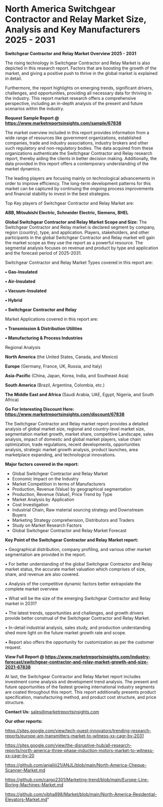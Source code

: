 # North America Switchgear Contractor and Relay Market Size, Analysis and Key Manufacturers 2025 - 2031

<Strong> Switchgear Contractor and Relay Market Overview 2025 - 2031</strong>

The rising technology in Switchgear Contractor and Relay Market is also depicted in this research report. Factors that are boosting the growth of the market, and giving a positive push to thrive in the global market is explained in detail.

Furthermore, the report highlights on emerging trends, significant drivers, challenges, and opportunities, providing all necessary data for thriving in the industry. This report market research offers a comprehensive perspective, including an in-depth analysis of the present and future scenarios within the industry.

<strong>Request Sample Report @ <a href=https://www.marketreportsinsights.com/sample/67838>https://www.marketreportsinsights.com/sample/67838</a></strong>

The market overview included in this report provides information from a wide range of resources like government organizations, established companies, trade and industry associations, industry brokers and other such regulatory and non-regulatory bodies. The data acquired from these organizations authenticate the Switchgear Contractor and Relay research report, thereby aiding the clients in better decision making. Additionally, the data provided in this report offers a contemporary understanding of the market dynamics.

The leading players are focusing mainly on technological advancements in order to improve efficiency. The long-term development patterns for this market can be captured by continuing the ongoing process improvements and financial stability to invest in the best strategies.

Top Key players of Switchgear Contractor and Relay Market are:

<strong>ABB, Mitsubishi Electric, Schneider Electric, Siemens, BHEL</strong>

<strong><b>Global Switchgear Contractor and Relay Market Scope and Size:</b></strong>
The Switchgear Contractor and Relay market is declared segment by company, region (country), type, and application. Players, stakeholders, and other participants in the global Switchgear Contractor and Relay market will gain the market scope as they use the report as a powerful resource. The segmental analysis focuses on revenue and product by type and application and the forecast period of 2025-2031.

Switchgear Contractor and Relay Market Types covered in this report are:

<strong>• Gas-Insulated

• Air-Insulated

• Vacuum-Insulated

• Hybrid

• Switchgear Contractor and Relay</strong>

Market Applications covered in this report are:

<strong>• Transmission & Distribution Utilities

• Manufacturing & Process Industries</strong> 

Regional Analysis

<strong>North America</strong> (the United States, Canada, and Mexico)

<strong>Europe</strong> (Germany, France, UK, Russia, and Italy)

<strong>Asia-Pacific</strong> (China, Japan, Korea, India, and Southeast Asia)

<strong>South America</strong> (Brazil, Argentina, Colombia, etc.)

<strong>The Middle East and Africa</strong> (Saudi Arabia, UAE, Egypt, Nigeria, and South Africa)

<strong>Go For Interesting Discount Here: <a href=https://www.marketreportsinsights.com/discount/67838>https://www.marketreportsinsights.com/discount/67838</a></strong>

The Switchgear Contractor and Relay market report provides a detailed analysis of global market size, regional and country-level market size, segmentation market growth, market share, competitive Landscape, sales analysis, impact of domestic and global market players, value chain optimization, trade regulations, recent developments, opportunities analysis, strategic market growth analysis, product launches, area marketplace expanding, and technological innovations.

<strong><b>Major factors covered in the report:</b></strong>
<ul>
  <li>Global Switchgear Contractor and Relay Market </li>
  <li>Economic Impact on the Industry</li>
  <li>Market Competition in terms of Manufacturers</li>
  <li>Production, Revenue (Value) by geographical segmentation</li>
  <li>Production, Revenue (Value), Price Trend by Type</li>
  <li>Market Analysis by Application</li>
  <li>Cost Investigation</li>
  <li>Industrial Chain, Raw material sourcing strategy and Downstream Buyers</li>
  <li>Marketing Strategy comprehension, Distributors and Traders</li>
  <li>Study on Market Research Factors</li>
  <li>Global Switchgear Contractor and Relay Market Forecast</li>
</ul>

<strong><b>Key Point of the Switchgear Contractor and Relay Market report:</b></strong>

• Geographical distribution, company profiling, and various other market segmentation are provided in the report.

• For better understanding of the global Switchgear Contractor and Relay market status, the accurate market valuation which comprises of size, share, and revenue are also covered.

• Analysis of the competitive dynamic factors better extrapolate the complete market overview

• What will be the size of the emerging Switchgear Contractor and Relay market in 2031?

• The latest trends, opportunities and challenges, and growth drivers provide better construal of the Switchgear Contractor and Relay Market.

• In-detail industrial analysis, sales study, and production understanding shed more light on the future market growth rate and scope.

• Report also offers the opportunity for customization as per the customer request.

<strong><b>View Full Report @ <a href=https://www.marketreportsinsights.com/industry-forecast/switchgear-contractor-and-relay-market-growth-and-size-2021-67838>https://www.marketreportsinsights.com/industry-forecast/switchgear-contractor-and-relay-market-growth-and-size-2021-67838</a></b></strong>


At last, the Switchgear Contractor and Relay Market report includes investment come analysis and development trend analysis. The present and future opportunities of the fastest growing international industry segments are coated throughout this report. This report additionally presents product specification, manufacturing method, and product cost structure, and price structure.

<strong>Contact Us:</strong>
sales@marketreportsinsights.com

<strong>Our other reports:</strong>

<a href=https://sites.google.com/view/tech-quest-innovators/trending-research-reports/europe-am-transmitters-market-to-witness-xx-cagr-by-2031>https://sites.google.com/view/tech-quest-innovators/trending-research-reports/europe-am-transmitters-market-to-witness-xx-cagr-by-2031</a>

<a href=https://sites.google.com/view/the-disruptive-hub/all-research-reports/north-america-three-phase-induction-motors-market-to-witness-xx-cagr-by-20>https://sites.google.com/view/the-disruptive-hub/all-research-reports/north-america-three-phase-induction-motors-market-to-witness-xx-cagr-by-20</a>

<a href=https://github.com/anjaliiii21/ANJL/blob/main/North-America-Cheque-Scanner-Market.md>https://github.com/anjaliiii21/ANJL/blob/main/North-America-Cheque-Scanner-Market.md</a>

<a href=https://github.com/cargo2301/Marketing-trend/blob/main/Europe-Line-Boring-Machines-Market.md>https://github.com/cargo2301/Marketing-trend/blob/main/Europe-Line-Boring-Machines-Market.md</a>

<a href=https://github.com/vibha898/Market/blob/main/North-America-Residential-Elevators-Market.md>https://github.com/vibha898/Market/blob/main/North-America-Residential-Elevators-Market.md</a>"
